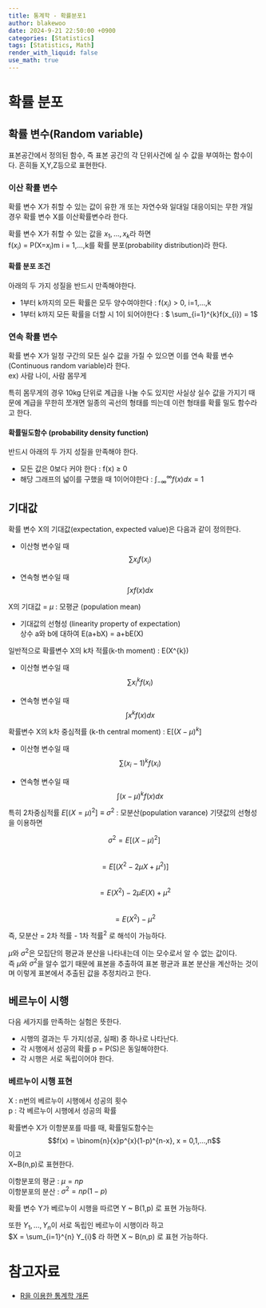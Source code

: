 ```yaml
---
title: 통계학 - 확률분포1
author: blakewoo
date: 2024-9-21 22:50:00 +0900
categories: [Statistics]
tags: [Statistics, Math]
render_with_liquid: false
use_math: true
---
```


# 확률 분포
## 확률 변수(Random variable)
표본공간에서 정의된 함수, 즉 표본 공간의 각 단위사건에 실 수 값을 부여하는 함수이다.
흔히들 X,Y,Z등으로 표현한다.

### 이산 확률 변수
확률 변수 X가 취할 수 있는 값이 유한 개 또는 자연수와 일대일 대응이되는 무한 개일 경우
확률 변수 X를 이산확률변수라 한다.

확률 변수 X가 취할 수 있는 값을 $x_{1},...,x_{k}$라 하면   
f($x_{i}$) = P(X=$x_{i}$)m i = 1,...,k를 확률 분포(probability distribution)라 한다.

#### 확률 분포 조건
아래의 두 가지 성질을 반드시 만족해야한다.

- 1부터 k까지의 모든 확률은 모두 양수여야한다 : f($x_{i}$) > 0, i=1,...,k
- 1부터 k까지 모든 확률을 더할 시 1이 되어야한다 : $ \sum_{i=1}^{k}f(x_{i}) = 1$

### 연속 확률 변수
확률 변수 X가 일정 구간의 모든 실수 값을 가질 수 있으면 이를 연속 확률 변수(Continuous random variable)라 한다.   
ex) 사람 나이, 사람 몸무게

특히 몸무게의 경우 10kg 단위로 계급을 나눌 수도 있지만 사실상 실수 값을 가지기 때문에 계급을 무한히 쪼개면
일종의 곡선의 형태를 띄는데 이런 형태를 확률 밀도 함수라고 한다.

#### 확률밀도함수 (probability density function)
반드시 아래의 두 가지 성질을 만족해야 한다.
- 모든 값은 0보다 커야 한다 : f(x) $\geq$ 0
- 해당 그래프의 넓이를 구했을 때 1이어야한다 : $\int_{-\infty }^{\infty} f(x)dx = 1$

## 기대값
확률 변수 X의 기대값(expectation, expected value)은 다음과 같이 정의한다.

- 이산형 변수일 때   
$$ \sum x_{i}f(x_{i}) $$

- 연속형 변수일 때   
$$ \int xf(x) dx$$

X의 기대값 = $\mu$ : 모평균 (population mean)   

- 기대값의 선형성 (linearity property of expectation)     
상수 a와 b에 대하여 E(a+bX) = a+bE(X)


일반적으로 확률변수 X의 k차 적률(k-th moment) : E(X^{k})

- 이산형 변수일 때    
$$\sum x_{i}^{k}f(x_{i})$$

- 연속형 변수일 때   
$$ \int x^{k}f(x) dx$$

확률변수 X의 k차 중심적률 (k-th central moment) : E[$(X-\mu)^{k}$]

- 이산형 변수일 때   
$$\sum (x_{i}-1)^{k}f(x_{i})$$

- 연속형 변수일 때   
$$ \int (x-\mu )^{k}f(x) dx$$

특히 2차중심적률 $E[(X=\mu)^{2}] \equiv \sigma^{2}$ : 모분산(population varance)
기댓값의 선형성을 이용하면

$$\sigma ^{2} = E[(X-\mu)^{2}]$$   
$$=E[(X^{2}-2\mu X+\mu ^{2})]$$   
$$=E(X^{2})-2\mu E(X)+\mu ^{2}$$   
$$=E(X^{2}) - \mu ^{2}$$

즉, 모분산 = 2차 적률 - 1차 적률$^{2}$ 로 해석이 가능하다.

$\mu$와 $\sigma^{2}$은 모집단의 평균과 분산을 나타내는데 이는 모수로서 알 수 없는 값이다.   
즉 $\mu$와 $\sigma^{2}$을 알수 없기 때문에 표본을 추출하여 표본 평균과 표본 분산을 계산하는 것이며
이렇게 표본에서 추출된 값을 추정치라고 한다.

## 베르누이 시행
다음 세가지를 만족하는 실험은 뜻한다.
- 시행의 결과는 두 가지(성공, 실패) 중 하나로 나타난다.
- 각 시행에서 성공의 확률 p = P(S)은 동일해야한다.
- 각 시행은 서로 독립이어야 한다.

### 베르누이 시행 표현
X : n번의 베르누이 시행에서 성공의 횟수      
p : 각 베르누이 시행에서 성공의 확률

확률변수 X가 이항분포를 따를 때, 확률밀도함수는   
$$f(x) = \binom{n}{x}p^{x}(1-p)^{n-x}, x = 0,1,...,n$$ 이고   
X~B(n,p)로 표현한다.

이항분포의 평균 : $\mu = np$   
이항분포의 분산 : $\sigma^{2} = np(1-p)$

확률 변수 Y가 베르누이 시행을 따르면 Y ~ B(1,p) 로 표현 가능하다.

또한 $Y_{1},...,Y_{n}$이 서로 독립인 베르누이 시행이라 하고   
$X = \sum_{i=1}^{n} Y_{i}$ 라 하면
X ~ B(n,p) 로 표현 가능하다.

# 참고자료
- [R을 이용한 통계학 개론](https://www.kmooc.kr/view/course/detail/5086?tm=20240914182522)

